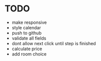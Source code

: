# TODO
- make responsive
- style calendar
- push to github
- validate all fields
- dont allow next click until step is finished
- calculate price
- add room choice